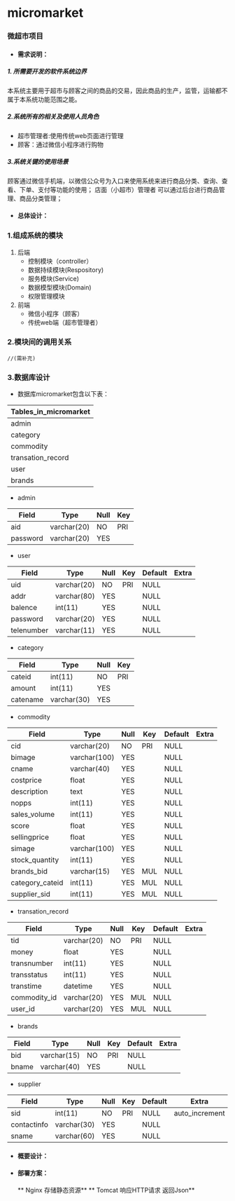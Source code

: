 # micromarket
### 微超市项目
* #### 需求说明：
##### 1.  所需要开发的软件系统边界
本系统主要用于超市与顾客之间的商品的交易，因此商品的生产，监管，运输都不属于本系统功能范围之能。
##### 2.系统所有的相关及使用人员角色
*  超市管理者:使用传统web页面进行管理
* 顾客：通过微信小程序进行购物
##### 3.系统关键的使用场景
 顾客通过微信手机端，以微信公众号为入口来使用系统来进行商品分类、查询、查看、下单、支付等功能的使用；﻿
店面（小超市）管理者 可以通过后台进行商品管理、商品分类管理；
* #### 总体设计：
### 1.组成系统的模块
  1. 后端
       * 控制模块（controller）
       * 数据持续模块(Respository)
       * 服务模块(Service)
      * 数据模型模块(Domain)
      * 权限管理模块
  2. 前端
      * 微信小程序（顾客）
      * 传统web端（超市管理者）


### 2.模块间的调用关系
    //(需补充)
### 3.数据库设计

* 数据库micromarket包含以下表：

 Tables_in_micromarket | 
---|
| admin                 |
| category              |
| commodity             |
| transation_record     |
| user                  |
|brands                |

* admin

Field  |Type | Null | Key | 
---|---|---|---
| aid      | varchar(20) | NO   | PRI | 
| password | varchar(20) | YES  | | 

* user

Field  |Type | Null | Key |Default | Extra |
---|---|---|---|---|--- 
| uid        | varchar(20) | NO   | PRI | NULL    |       |
| addr       | varchar(80) | YES  |     | NULL    |       |
| balence    | int(11)     | YES  |     | NULL    |       |
| password   | varchar(20) | YES  |     | NULL    |       |
| telenumber | varchar(11) | YES  |     | NULL    |       |

* category

Field  |Type | Null | Key | 
---|---|---|---
| cateid   | int(11)     | NO   | PRI | 
| amount   | int(11)     | YES  |     | 
| catename | varchar(30) | YES  ||

* commodity

Field  |Type | Null | Key |Default | Extra |
---|---|---|---|---|---
| cid             | varchar(20)  | NO   | PRI | NULL    |       |
| bimage          | varchar(100) | YES  |     | NULL    |       |
| cname           | varchar(40)  | YES  |     | NULL    |       |
| costprice       | float        | YES  |     | NULL    |       |
| description     | text         | YES  |     | NULL    |       |
| nopps           | int(11)      | YES  |     | NULL    |       |
| sales_volume    | int(11)      | YES  |     | NULL    |       |
| score           | float        | YES  |     | NULL    |       |
| sellingprice    | float        | YES  |     | NULL    |       |
| simage          | varchar(100) | YES  |     | NULL    |       |
| stock_quantity  | int(11)      | YES  |     | NULL    |       |
| brands_bid      | varchar(15)  | YES  | MUL | NULL    |       |
| category_cateid | int(11)      | YES  | MUL | NULL    |       |
| supplier_sid    | int(11)      | YES  | MUL | NULL    |       |



* transation_record

Field  |Type | Null | Key |Default | Extra |
---|---|---|---|---|--- 
| tid          | varchar(20) | NO   | PRI | NULL    |       |
| money        | float       | YES  |     | NULL    |       |
| transnumber  | int(11)     | YES  |     | NULL    |       |
| transstatus  | int(11)     | YES  |     | NULL    |       |
| transtime    | datetime    | YES  |     | NULL    |       |
| commodity_id | varchar(20) | YES  | MUL | NULL    |       |
| user_id      | varchar(20) | YES  | MUL | NULL    |       |


* brands

Field  |Type | Null | Key |Default | Extra |
---|---|---|---|---|--- 
| bid   | varchar(15) | NO   | PRI | NULL    |       |
| bname | varchar(40) | YES  |     | NULL    |       |

* supplier

Field  |Type | Null | Key |Default | Extra |
---|---|---|---|---|--- 
| sid         | int(11)     | NO   | PRI | NULL    | auto_increment |
| contactinfo | varchar(30) | YES  |     | NULL    |                |
| sname       | varchar(60) | YES  |     | NULL    |                |

* #### 概要设计：
* #### 部署方案：
  ** Nginx 存储静态资源**
  ** Tomcat 响应HTTP请求 返回Json**
